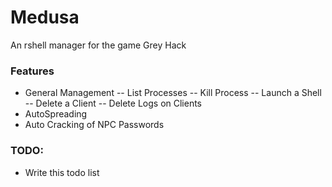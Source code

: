# Medusa
An rshell manager for the game Grey Hack

### Features
- General Management
-- List Processes
-- Kill Process
-- Launch a Shell
-- Delete a Client
-- Delete Logs on Clients
- AutoSpreading
- Auto Cracking of NPC Passwords

### TODO:
- Write this todo list

